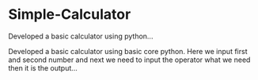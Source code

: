 # Simple-Calculator
Developed a basic calculator using python...

Developed a basic calculator using basic core python. Here we input first and second number and next we need to input the operator what we need then it is the output...

